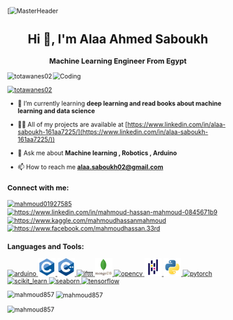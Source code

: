 [![MasterHeader](https://i.imgur.com/QYE7j6R.gif)
<h1 align="center">Hi 👋, I'm Alaa Ahmed Saboukh</h1>
<h3 align="center">Machine Learning Engineer From Egypt</h3>
<img align="right" alt="Coding" width="400" src="https://cdn.dribbble.com/users/1162077/screenshots/3848914/programmer.gif">

<p align="left"> <img src="https://komarev.com/ghpvc/?username=totawanes02&label=Profile%20views&color=0e75b6&style=flat" alt="totawanes02" /> </p>

<p align="left"> <a href="https://twitter.com/totawanes02" target="blank"><img src="https://img.shields.io/twitter/follow/mahmoud01927585?logo=twitter&style=for-the-badge" alt="totawanes02" /></a> </p>

- 🌱 I’m currently learning **deep learning and read books about machine learning and data science**

- 👨‍💻 All of my projects are available at [https://www.linkedin.com/in/alaa-saboukh-161aa7225/](https://www.linkedin.com/in/alaa-saboukh-161aa7225/))

- 💬 Ask me about **Machine learning , Robotics , Arduino**

- 📫 How to reach me **alaa.saboukh02@gmail.com**

<h3 align="left">Connect with me:</h3>
<p align="left">
<a href="https://twitter.com/Mahmoud01927585" target="blank"><img align="center" src="https://raw.githubusercontent.com/rahuldkjain/github-profile-readme-generator/master/src/images/icons/Social/twitter.svg" alt="mahmoud01927585" height="30" width="40" /></a>
<a href="https://www.linkedin.com/in/mahmoud-hassan-mahmoud-0845671b9" target="blank"><img align="center" src="https://raw.githubusercontent.com/rahuldkjain/github-profile-readme-generator/master/src/images/icons/Social/linked-in-alt.svg" alt="https://www.linkedin.com/in/mahmoud-hassan-mahmoud-0845671b9" height="30" width="40" /></a>
<a href="https://www.kaggle.com/mahmoudhassanmahmoud" target="blank"><img align="center" src="https://raw.githubusercontent.com/rahuldkjain/github-profile-readme-generator/master/src/images/icons/Social/kaggle.svg" alt="https://www.kaggle.com/mahmoudhassanmahmoud" height="30" width="40" /></a>
<a href="https://www.facebook.com/MahmoudHassan.33d" target="blank"><img align="center" src="https://raw.githubusercontent.com/rahuldkjain/github-profile-readme-generator/master/src/images/icons/Social/facebook.svg" alt="https://www.facebook.com/mahmoudhassan.33rd" height="30" width="40" /></a>
</p>

<h3 align="left">Languages and Tools:</h3>
<p align="left"> <a href="https://www.arduino.cc/" target="_blank" rel="noreferrer"> <img src="https://cdn.worldvectorlogo.com/logos/arduino-1.svg" alt="arduino" width="40" height="40"/> </a> <a href="https://www.cprogramming.com/" target="_blank" rel="noreferrer"> <img src="https://raw.githubusercontent.com/devicons/devicon/master/icons/c/c-original.svg" alt="c" width="40" height="40"/> </a> <a href="https://www.w3schools.com/cpp/" target="_blank" rel="noreferrer"> <img src="https://raw.githubusercontent.com/devicons/devicon/master/icons/cplusplus/cplusplus-original.svg" alt="cplusplus" width="40" height="40"/> </a> <a href="https://ifttt.com/" target="_blank" rel="noreferrer"> <img src="https://www.vectorlogo.zone/logos/ifttt/ifttt-ar21.svg" alt="ifttt" width="40" height="40"/> </a> <a href="https://www.mongodb.com/" target="_blank" rel="noreferrer"> <img src="https://raw.githubusercontent.com/devicons/devicon/master/icons/mongodb/mongodb-original-wordmark.svg" alt="mongodb" width="40" height="40"/> </a> <a href="https://opencv.org/" target="_blank" rel="noreferrer"> <img src="https://www.vectorlogo.zone/logos/opencv/opencv-icon.svg" alt="opencv" width="40" height="40"/> </a> <a href="https://pandas.pydata.org/" target="_blank" rel="noreferrer"> <img src="https://raw.githubusercontent.com/devicons/devicon/2ae2a900d2f041da66e950e4d48052658d850630/icons/pandas/pandas-original.svg" alt="pandas" width="40" height="40"/> </a> <a href="https://www.python.org" target="_blank" rel="noreferrer"> <img src="https://raw.githubusercontent.com/devicons/devicon/master/icons/python/python-original.svg" alt="python" width="40" height="40"/> </a> <a href="https://pytorch.org/" target="_blank" rel="noreferrer"> <img src="https://www.vectorlogo.zone/logos/pytorch/pytorch-icon.svg" alt="pytorch" width="40" height="40"/> </a> <a href="https://scikit-learn.org/" target="_blank" rel="noreferrer"> <img src="https://upload.wikimedia.org/wikipedia/commons/0/05/Scikit_learn_logo_small.svg" alt="scikit_learn" width="40" height="40"/> </a> <a href="https://seaborn.pydata.org/" target="_blank" rel="noreferrer"> <img src="https://seaborn.pydata.org/_images/logo-mark-lightbg.svg" alt="seaborn" width="40" height="40"/> </a> <a href="https://www.tensorflow.org" target="_blank" rel="noreferrer"> <img src="https://www.vectorlogo.zone/logos/tensorflow/tensorflow-icon.svg" alt="tensorflow" width="40" height="40"/> </a> </p>

<p><img align="left" src="https://github-readme-stats.vercel.app/api/top-langs?username=mahmoud857&show_icons=true&locale=en&layout=compact" alt="mahmoud857" /></p>

<p>&nbsp;<img align="center" src="https://github-readme-stats.vercel.app/api?username=mahmoud857&show_icons=true&locale=en" alt="mahmoud857" /></p>

<p><img align="center" src="https://github-readme-streak-stats.herokuapp.com/?user=mahmoud857&" alt="mahmoud857" /></p>
